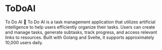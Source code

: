 # ToDoAI
To Do AI 🌟 To Do AI is a task management application that utilizes artificial intelligence to help users efficiently organize their tasks. Users can create and manage tasks, generate subtasks, track progress, and access relevant links to resources. Built with Golang and Svelte, it supports approximately 10,000 users daily.
